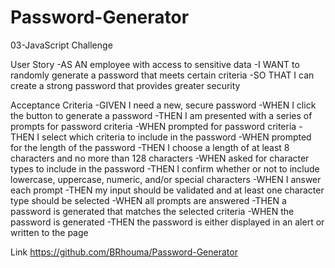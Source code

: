 # Password-Generator
03-JavaScript Challenge

User Story
-AS AN employee with access to sensitive data
-I WANT to randomly generate a password that meets certain criteria
-SO THAT I can create a strong password that provides greater security

Acceptance Criteria
-GIVEN I need a new, secure password
-WHEN I click the button to generate a password
-THEN I am presented with a series of prompts for password criteria
-WHEN prompted for password criteria
-THEN I select which criteria to include in the password
-WHEN prompted for the length of the password
-THEN I choose a length of at least 8 characters and no more than 128 characters
-WHEN asked for character types to include in the password
-THEN I confirm whether or not to include lowercase, uppercase, numeric, and/or special characters
-WHEN I answer each prompt
-THEN my input should be validated and at least one character type should be selected
-WHEN all prompts are answered
-THEN a password is generated that matches the selected criteria
-WHEN the password is generated
-THEN the password is either displayed in an alert or written to the page

Link
https://github.com/BRhouma/Password-Generator
